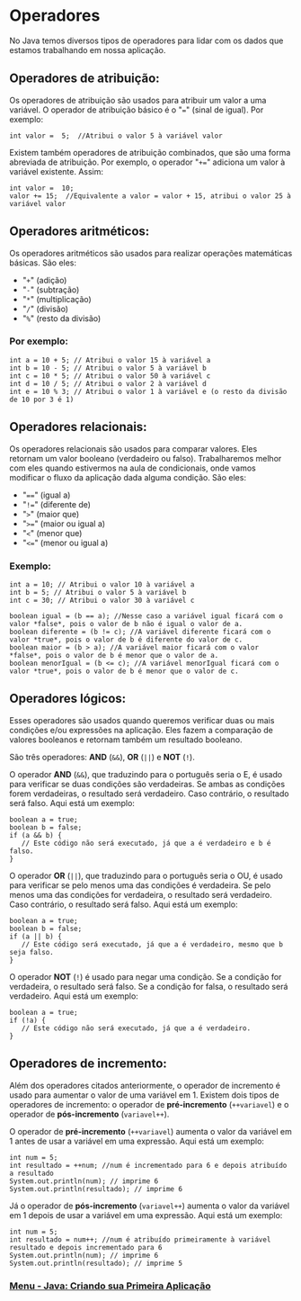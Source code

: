 # Operadores

No Java temos diversos tipos de operadores para lidar com os dados que estamos trabalhando em nossa aplicação.

## Operadores de atribuição:

Os operadores de atribuição são usados para atribuir um valor a uma variável. O operador de atribuição básico é o "`=`" (sinal de igual). Por exemplo:

```
int valor =  5;  //Atribui o valor 5 à variável valor  
```

Existem também operadores de atribuição combinados, que são uma forma abreviada de atribuição. Por exemplo, o operador "`+=`" adiciona um valor à variável existente. Assim:

```
int valor =  10; 
valor += 15;  //Equivalente a valor = valor + 15, atribui o valor 25 à variável valor 
```

## Operadores aritméticos:

Os operadores aritméticos são usados para realizar operações matemáticas básicas. São eles:

- "`+`" (adição)
- "`-`" (subtração)
- "`*`" (multiplicação)
- "`/`" (divisão)
- "`%`" (resto da divisão)

### Por exemplo:

```
int a = 10 + 5; // Atribui o valor 15 à variável a
int b = 10 - 5; // Atribui o valor 5 à variável b
int c = 10 * 5; // Atribui o valor 50 à variável c
int d = 10 / 5; // Atribui o valor 2 à variável d
int e = 10 % 3; // Atribui o valor 1 à variável e (o resto da divisão de 10 por 3 é 1)
```

## Operadores relacionais:

Os operadores relacionais são usados para comparar valores. Eles retornam um valor booleano (verdadeiro ou falso). Trabalharemos melhor com eles quando estivermos na aula de condicionais, onde vamos modificar o fluxo da aplicação dada alguma condição. São eles:

- "`==`" (igual a)
- "`!=`" (diferente de)
- "`>`" (maior que)
- "`>=`" (maior ou igual a)
- "`<`" (menor que)
- "`<=`" (menor ou igual a)

### Exemplo:

```
int a = 10; // Atribui o valor 10 à variável a
int b = 5; // Atribui o valor 5 à variável b
int c = 30; // Atribui o valor 30 à variável c

boolean igual = (b == a); //Nesse caso a variável igual ficará com o valor *false*, pois o valor de b não é igual o valor de a.
boolean diferente = (b != c); //A variável diferente ficará com o valor *true*, pois o valor de b é diferente do valor de c.
boolean maior = (b > a); //A variável maior ficará com o valor *false*, pois o valor de b é menor que o valor de a.
boolean menorIgual = (b <= c); //A variável menorIgual ficará com o valor *true*, pois o valor de b é menor que o valor de c.
```

## Operadores lógicos:

Esses operadores são usados quando queremos verificar duas ou mais condições e/ou expressões na aplicação. Eles fazem a comparação de valores booleanos e retornam também um resultado booleano.

São três operadores: **AND** (`&&`), **OR** (`||`) e **NOT** (`!`).

O operador **AND** (`&&`), que traduzindo para o português seria o E, é usado para verificar se duas condições são verdadeiras. Se ambas as condições forem verdadeiras, o resultado será verdadeiro. Caso contrário, o resultado será falso. Aqui está um exemplo:

```
boolean a = true;
boolean b = false;
if (a && b) {
   // Este código não será executado, já que a é verdadeiro e b é falso.
}
```

O operador **OR** (`||`), que traduzindo para o português seria o OU, é usado para verificar se pelo menos uma das condições é verdadeira. Se pelo menos uma das condições for verdadeira, o resultado será verdadeiro. Caso contrário, o resultado será falso. Aqui está um exemplo:

```
boolean a = true;
boolean b = false;
if (a || b) {
   // Este código será executado, já que a é verdadeiro, mesmo que b seja falso.
}
```

O operador **NOT** (`!`) é usado para negar uma condição. Se a condição for verdadeira, o resultado será falso. Se a condição for falsa, o resultado será verdadeiro. Aqui está um exemplo:

```
boolean a = true;
if (!a) {
   // Este código não será executado, já que a é verdadeiro.
}
```

## Operadores de incremento:

Além dos operadores citados anteriormente, o operador de incremento é usado para aumentar o valor de uma variável em 1. Existem dois tipos de operadores de incremento: o operador de **pré-incremento** (`++variavel`) e o operador de **pós-incremento** (`variavel++`).

O operador de **pré-incremento** (`++variavel`) aumenta o valor da variável em 1 antes de usar a variável em uma expressão. Aqui está um exemplo:

```
int num = 5;
int resultado = ++num; //num é incrementado para 6 e depois atribuído a resultado
System.out.println(num); // imprime 6
System.out.println(resultado); // imprime 6
```

Já o operador de **pós-incremento** (`variavel++`) aumenta o valor da variável em 1 depois de usar a variável em uma expressão. Aqui está um exemplo:

```
int num = 5;
int resultado = num++; //num é atribuído primeiramente à variável resultado e depois incrementado para 6
System.out.println(num); // imprime 6
System.out.println(resultado); // imprime 5
```

### [Menu - Java: Criando sua Primeira Aplicação](./menu.md)